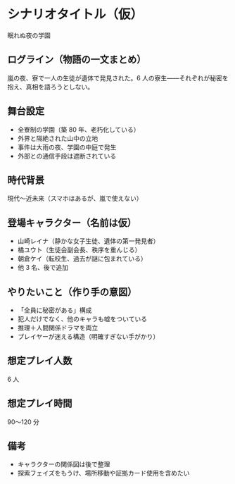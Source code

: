 # シナリオタイトル（仮）

眠れぬ夜の学園

## ログライン（物語の一文まとめ）

嵐の夜、寮で一人の生徒が遺体で発見された。6 人の寮生——それぞれが秘密を抱え、真相を語ろうとしない。

## 舞台設定

- 全寮制の学園（築 80 年、老朽化している）
- 外界と隔絶された山中の立地
- 事件は大雨の夜、学園の中庭で発生
- 外部との通信手段は遮断されている

## 時代背景

現代〜近未来（スマホはあるが、嵐で使えない）

## 登場キャラクター（名前は仮）

- 山崎レイナ（静かな女子生徒、遺体の第一発見者）
- 橘ユウト（生徒会副会長、秩序を重んじる）
- 朝倉ケイ（転校生、過去が謎に包まれている）
- 他 3 名、後で追加

## やりたいこと（作り手の意図）

- 「全員に秘密がある」構成
- 犯人だけでなく、他のキャラも嘘をついている
- 推理＋人間関係ドラマを両立
- プレイヤーが迷える構造（明確すぎない手がかり）

## 想定プレイ人数

6 人

## 想定プレイ時間

90〜120 分

## 備考

- キャラクターの関係図は後で整理
- 探索フェイズをもうけ、場所移動や証拠カード使用を含めたい
